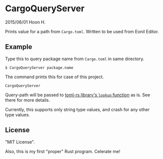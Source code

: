 CargoQueryServer
================
2015/06/01
Hoon H.

Prints value for a path from `Cargo.toml`.
Written to be used from Eonil Editor.


Example
-------

Type this to query package name from `Cargo.toml` in same directory.

    $ CargoQueryServer package.name

The command prints this for case of this project.

    CargoQueryServer

Query-path will be passed to [toml-rs library's `lookup` function](http://alexcrichton.com/toml-rs/toml/enum.Value.html#method.lookup) as is. See there for more details.

Currently, this supports only string type values, and crash for any other type values.




License
-------
"MIT License".

Also, this is my first "proper" Rust program. Celerate me!
